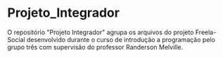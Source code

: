 # Projeto_Integrador
O repositório "Projeto Integrador" agrupa os arquivos do projeto Freela-Social desenvolvido durante o curso de introdução a programação pelo grupo três com supervisão do professor Randerson Melville.
